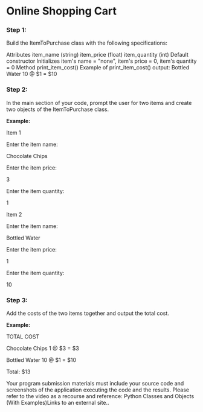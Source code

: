 # Online Shopping Cart
### Step 1: 
Build the ItemToPurchase class with the following specifications:

Attributes
item_name (string)
item_price (float)
item_quantity (int)
Default constructor
Initializes item's name = "none", item's price = 0, item's quantity = 0
Method
print_item_cost()
Example of print_item_cost() output:
Bottled Water 10 @ $1 = $10


### Step 2: 
In the main section of your code, prompt the user for two items and create two objects of the ItemToPurchase class.

**Example:**

Item 1

Enter the item name:

Chocolate Chips

Enter the item price:

3

Enter the item quantity:

1

Item 2

Enter the item name:

Bottled Water

Enter the item price:

1

Enter the item quantity:

10


### Step 3: 
Add the costs of the two items together and output the total cost.

**Example:**

TOTAL COST

Chocolate Chips 1 @ $3 = $3

Bottled Water 10 @ $1 = $10

Total: $13

Your program submission materials must include your source code and screenshots of the application executing the code and the results. Please refer to the video as a recourse and reference: Python Classes and Objects (With Examples)Links to an external site..
